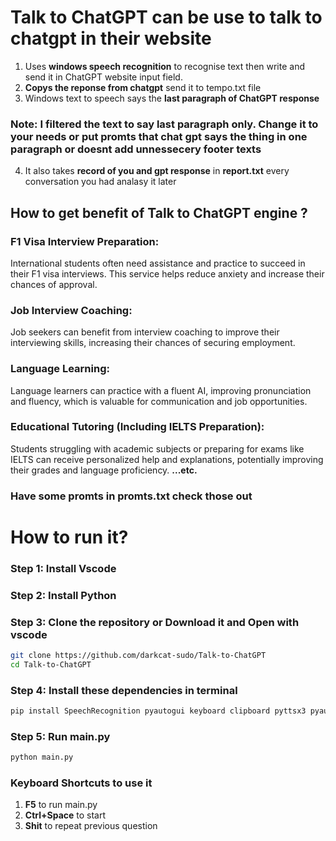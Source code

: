 # Talk to ChatGPT can be use to talk to chatgpt in their website

1. Uses **windows speech recognition** to recognise text then write and send it in ChatGPT website input field.
2. **Copys the reponse from chatgpt** send it to tempo.txt file 
3. Windows text to speech says the **last paragraph of ChatGPT response**
### Note: I filtered the text to say last paragraph only. Change it to your needs or put promts that chat gpt says the thing in one paragraph or doesnt add unnessecery footer texts
4. It also takes **record of you and gpt response** in **report.txt** every conversation you had analasy it later


## How to get benefit of Talk to ChatGPT engine ? 

### F1 Visa Interview Preparation:
International students often need assistance and practice to succeed in their F1 visa interviews. This service helps reduce anxiety and increase their chances of approval.

### Job Interview Coaching:
Job seekers can benefit from interview coaching to improve their interviewing skills, increasing their chances of securing employment.

### Language Learning:
Language learners can practice with a fluent AI, improving pronunciation and fluency, which is valuable for communication and job opportunities.

### Educational Tutoring (Including IELTS Preparation):
Students struggling with academic subjects or preparing for exams like IELTS can receive personalized help and explanations, potentially improving their grades and language proficiency.
**...etc.**

### Have some promts in promts.txt check those out 

# How to run it?
### Step 1: Install Vscode
### Step 2: Install Python
### Step 3: Clone the repository or Download it and Open with vscode
```bash
git clone https://github.com/darkcat-sudo/Talk-to-ChatGPT
cd Talk-to-ChatGPT
```
### Step 4: Install these dependencies in terminal
```bash
pip install SpeechRecognition pyautogui keyboard clipboard pyttsx3 pyaudio

```
### Step 5: Run main.py 
```bash
python main.py
```
### Keyboard Shortcuts to use it
1. **F5** to run main.py
2. **Ctrl+Space** to start
2. **Shit** to repeat previous question

